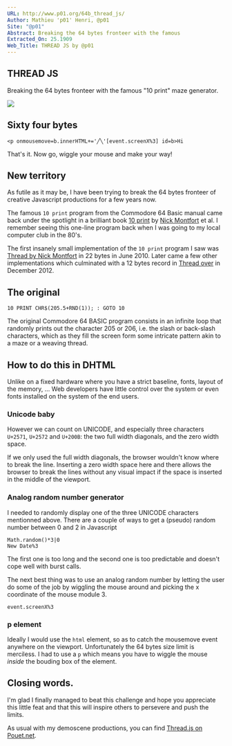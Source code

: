 ```yaml
---
URL: http://www.p01.org/64b_thread_js/
Author: Mathieu 'p01' Henri, @p01
Site: "@p01"
Abstract: Breaking the 64 bytes fronteer with the famous
Extracted_On: 25.1909
Web_Title: THREAD JS by @p01
---
```


## THREAD JS

Breaking the 64 bytes fronteer with the famous "10 print" maze generator.

[![](http://www.p01.org/64b_thread_js/thread.png)](http://www.p01.org/64b_thread_js/thread.htm)

## Sixty four bytes

```
<p onmousemove=b.innerHTML+='​╱╲'[event.screenX%3] id=b>Hi
```

That's it. Now go, wiggle your mouse and make your way!

## New territory

As futile as it may be, I have been trying to break the 64 bytes fronteer of creative Javascript productions for a few years now.

The famous `10 print` program from the Commodore 64 Basic manual came back under the spotlight in a brilliant book [10 print](http://10print.org/) by [Nick Montfort](http://nickm.com/post/tag/10-print/) et al. I remember seeing this one-line program back when I was going to my local computer club in the 80's.

The first insanely small implementation of the `10 print` program I saw was [Thread by Nick Montfort](http://www.pouet.net/prod.php?which=55212) in 22 bytes in June 2010. Later came a few other implementations which culminated with a 12 bytes record in [Thread over](http://www.pouet.net/prod.php?which=60810) in December 2012.

## The original

```
10 PRINT CHR$(205.5+RND(1)); : GOTO 10
```

The original Commodore 64 BASIC program consists in an infinite loop that randomly prints out the character 205 or 206, i.e. the slash or back-slash characters, which as they fill the screen form some intricate pattern akin to a maze or a weaving thread.

## How to do this in DHTML

Unlike on a fixed hardware where you have a strict baseline, fonts, layout of the memory, ... Web developers have little control over the system or even fonts installed on the system of the end users.

### Unicode baby

However we can count on UNICODE, and especially three characters `U+2571`, `U+2572` and `U+200B`: the two full width diagonals, and the zero width space.

If we only used the full width diagonals, the browser wouldn't know where to break the line. Inserting a zero width space here and there allows the browser to break the lines without any visual impact if the space is inserted in the middle of the viewport.

### Analog random number generator

I needed to randomly display one of the three UNICODE characters mentionned above. There are a couple of ways to get a (pseudo) random number between 0 and 2 in Javascript

```
Math.random()*3|0
New Date%3
```

The first one is too long and the second one is too predictable and doesn't cope well with burst calls.

The next best thing was to use an analog random number by letting the user do some of the job by wiggling the mouse around and picking the x coordinate of the mouse module 3.

```
event.screenX%3
```

### p element

Ideally I would use the `html` element, so as to catch the mousemove event anywhere on the viewport. Unfortunately the 64 bytes size limit is merciless. I had to use a `p` which means you have to wiggle the mouse _inside_ the bouding box of the element.

## Closing words.

I'm glad I finally managed to beat this challenge and hope you appreciate this little feat and that this will inspire others to persevere and push the limits.

As usual with my demoscene productions, you can find [Thread.js on Pouet.net](http://www.pouet.net/prod.php?which=62295).